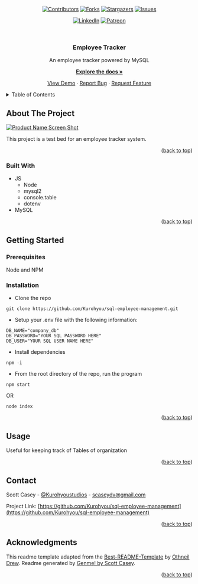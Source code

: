 <div id="top"></div>
<span align="center">

[![Contributors][contributors-shield]][contributors-url] [![Forks][forks-shield]][forks-url] [![Stargazers][stars-shield]][stars-url] [![Issues][issues-shield]][issues-url] 

</span>
<span align="center">

[![LinkedIn][linkedin-shield]][linkedin-url] [![Patreon][patreon-shield]][patreon-url]

</span>
<!-- PROJECT LOGO -->
<br />
<div align="center">
<h3 align="center">Employee Tracker</h3>
<p align="center">

An employee tracker powered by MySQL


<a href="https://github.com/Kurohyou/sql-employee-management"><strong>Explore the docs »</strong></a>


<a href="https://watch.screencastify.com/v/0TQd0gWTst9bdpErXPJA">View Demo</a> · <a href="https://github.com/Kurohyou/sql-employee-management/issues">Report Bug</a> · <a href="https://github.com/Kurohyou/sql-employee-management/issues">Request Feature</a>
</p>
</div>
<!-- TABLE OF CONTENTS -->
<details>
<summary>Table of Contents</summary>
<ol>
<li>
<a href="#about-the-project">About The Project</a>
<ul>
<li><a href="#built-with">Built With</a></li>
</ul>
</li>
<li>
<a href="#getting-started">Getting Started</a>
<ul>
<li><a href="#prerequisites">Prerequisites</a></li>
<li><a href="#installation">Installation</a></li>
</ul>
</li>
<li><a href="#usage">Usage</a></li>
<li><a href="#contributing">Contributing</a></li>
<li><a href="#contact">Contact</a></li>
<li><a href="#acknowledgments">Acknowledgments</a></li>
</ol>
</details>
<!-- ABOUT THE PROJECT -->

## About The Project
<p align="center">

[![Product Name Screen Shot][product-screenshot]](https://watch.screencastify.com/v/0TQd0gWTst9bdpErXPJA)

</p>

This project is a test bed for an employee tracker system.
<p align="right">(<a href="#top">back to top</a>)</p>

### Built With
- JS
  - Node
  - mysql2
  - console.table
  - dotenv
- MySQL
<p align="right">(<a href="#top">back to top</a>)</p>
<!-- GETTING STARTED -->

## Getting Started
### Prerequisites
Node and NPM
### Installation
- Clone the repo

```
git clone https://github.com/Kurohyou/sql-employee-management.git
```
- Setup your .env file with the following information:
```env
DB_NAME="company_db"
DB_PASSWORD="YOUR SQL PASSWORD HERE"
DB_USER="YOUR SQL USER NAME HERE"
```
- Install dependencies
```
npm -i
```
- From the root directory of the repo, run the program
```
npm start
```
OR
```
node index
```
<p align="right">(<a href="#top">back to top</a>)</p>
<!-- USAGE EXAMPLES -->

## Usage
Useful for keeping track of Tables of organization
<p align="right">(<a href="#top">back to top</a>)</p>
<!-- CONTACT -->

## Contact

Scott Casey - [@Kurohyoustudios](https://twitter.com/Kurohyoustudios) - scaseydv@gmail.com


Project Link: [https://github.com/Kurohyou/sql-employee-management](https://github.com/Kurohyou/sql-employee-management)
<p align="right">(<a href="#top">back to top</a>)</p>
<!-- ACKNOWLEDGMENTS -->

## Acknowledgments

This readme template adapted from the [Best-README-Template](https://github.com/othneildrew/Best-README-Template/blob/master/BLANK_README.md) by [Othneil Drew](https://github.com/othneildrew). Readme generated by [Genme! by Scott Casey](https://github.com/Kurohyou/genme-SC).

<p align="right">(<a href="#top">back to top</a>)</p>
<!-- MARKDOWN LINKS & IMAGES -->
<!-- https://www.markdownguide.org/basic-syntax/#reference-style-links -->

[contributors-shield]: https://img.shields.io/github/contributors/Kurohyou/sql-employee-management.svg?style=flat
[contributors-url]: https://github.com/Kurohyou/sql-employee-management/graphs/contributors
[forks-shield]: https://img.shields.io/github/forks/Kurohyou/sql-employee-management.svg?style=flat
[forks-url]: https://github.com/Kurohyou/sql-employee-management/network/members
[stars-shield]: https://img.shields.io/github/stars/Kurohyou/sql-employee-management.svg?style=flat
[stars-url]: https://github.com/Kurohyou/sql-employee-management/stargazers
[issues-shield]: https://img.shields.io/github/issues/Kurohyou/sql-employee-management.svg?style=flat
[issues-url]: https://github.com/Kurohyou/sql-employee-management/issues
[linkedin-shield]: https://img.shields.io/badge/-LinkedIn-black.svg?style=flat&logo=linkedin&colorB=555
[linkedin-url]: https://linkedin.com/in/scott-casey-20210398
[patreon-shield]: https://img.shields.io/endpoint.svg?url=https%3A%2F%2Fshieldsio-patreon.vercel.app%2Fapi%3Fusername%3Dkurohyoustudios%26type%3Dpatrons&style=flat
[patreon-url]: https://patreon.com/Kurohyoustudios
[product-screenshot]: assets/images/Demo.gif